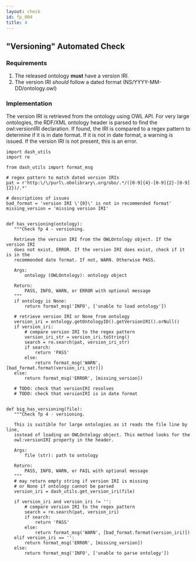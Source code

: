 ```yaml
---
layout: check
id: fp_004
title: 4
---
```

## "Versioning" Automated Check

### Requirements
1. The released ontology **must** have a version IRI.
2. The version IRI *should* follow a dated format (NS/YYYY-MM-DD/ontology.owl)

### Implementation
The version IRI is retrieved from the ontology using OWL API. For very large ontologies, the RDF/XML ontology header is parsed to find the owl:versionIRI declaration. If found, the IRI is compared to a regex pattern to determine if it is in date format. If it is not in date format, a warning is issued. If the version IRI is not present, this is an error.

```
import dash_utils
import re

from dash_utils import format_msg

# regex pattern to match dated version IRIs
pat = r'http:\/\/purl\.obolibrary\.org/obo/.*/([0-9]{4}-[0-9]{2}-[0-9]{2})/.*'

# descriptions of issues
bad_format = 'version IRI \'{0}\' is not in recommended format'
missing_version = 'missing version IRI'


def has_versioning(ontology):
   """Check fp 4 - versioning.

   Retrieve the version IRI from the OWLOntology object. If the version IRI
   does not exist, ERROR. If the version IRI does exist, check if it is in the
   recommended date format. If not, WARN. Otherwise PASS.

   Args:
       ontology (OWLOntology): ontology object

   Return:
       PASS, INFO, WARN, or ERROR with optional message
   """
   if ontology is None:
       return format_msg('INFO', ['unable to load ontology'])

   # retrieve version IRI or None from ontology
   version_iri = ontology.getOntologyID().getVersionIRI().orNull()
   if version_iri:
       # compare version IRI to the regex pattern
       version_iri_str = version_iri.toString()
       search = re.search(pat, version_iri_str)
       if search:
           return 'PASS'
       else:
           return format_msg('WARN', [bad_format.format(version_iri_str)])
   else:
       return format_msg('ERROR', [missing_version])

   # TODO: check that versionIRI resolves
   # TODO: check that versionIRI is in date format


def big_has_versioning(file):
   """Check fp 4 - versioning.

   This is suitible for large ontologies as it reads the file line by line,
   instead of loading an OWLOntology object. This method looks for the
   owl:versionIRI property in the header.

   Args:
       file (str): path to ontology

   Return:
       PASS, INFO, WARN, or FAIL with optional message
   """
   # may return empty string if version IRI is missing
   # or None if ontology cannot be parsed
   version_iri = dash_utils.get_version_iri(file)

   if version_iri and version_iri != '':
       # compare version IRI to the regex pattern
       search = re.search(pat, version_iri)
       if search:
           return 'PASS'
       else:
           return format_msg('WARN', [bad_format.format(version_iri)])
   elif version_iri == '':
       return format_msg('ERROR', [missing_version])
   else:
       return format_msg('INFO', ['unable to parse ontology'])
```
